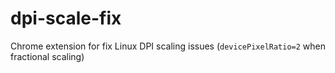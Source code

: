 # dpi-scale-fix
Chrome extension for fix Linux DPI scaling issues (`devicePixelRatio=2` when fractional scaling)

